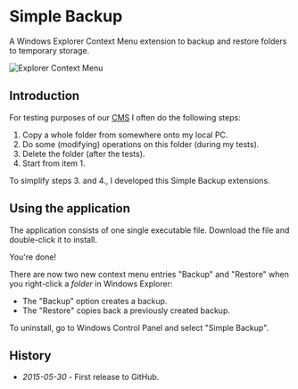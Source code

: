 # Simple Backup <!--[![Build state](https://travis-ci.org/UweKeim/SimpleBackup.svg?branch=master)](https://travis-ci.org/UweKeim/SimpleBackup "Travis CI build status")-->

A Windows Explorer Context Menu extension to backup and restore folders to temporary storage.

![Explorer Context Menu](http://i.imgur.com/8QFdg8J.png)

## Introduction

For testing purposes of our [CMS](http://www.zeta-producer.com) I often do the following steps:

1. Copy a whole folder from somewhere onto my local PC.
1. Do some (modifying) operations on this folder (during my tests).
1. Delete the folder (after the tests).
1. Start from item 1.

To simplify steps 3. and 4., I developed this Simple Backup extensions.

## Using the application

The application consists of one single executable file. Download the file and double-click it to install.

You're done! 

There are now two new context menu entries "Backup" and "Restore" when you right-click a _folder_ in Windows Explorer:

- The "Backup" option creates a backup.
- The "Restore" copies back a previously created backup.

To uninstall, go to Windows Control Panel and select "Simple Backup".

## History

  * *2015-05-30* - First release to GitHub.
